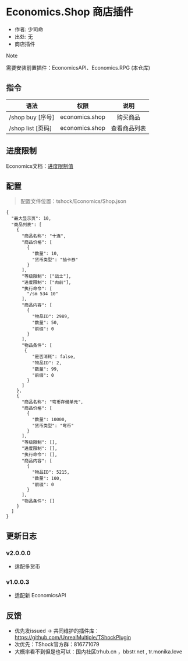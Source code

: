 # Economics.Shop 商店插件

- 作者: 少司命
- 出处: 无
- 商店插件

> [!NOTE]  
> 需要安装前置插件：EconomicsAPI、Economics.RPG (本仓库) 



## 指令

| 语法              |       权限       |   说明   |
|-----------------|:--------------:|:------:|
| /shop buy [序号]  | economics.shop |  购买商品  |
| /shop list [页码] | economics.shop | 查看商品列表 |

## 进度限制
Economics文档：[进度限制值](../EconomicsAPI/README.md)


## 配置
> 配置文件位置：tshock/Economics/Shop.json
```json5
{
  "最大显示页": 10,
  "商品列表": [
    {
      "商品名称": "十连",
      "商品价格": [
        {
          "数量": 10,
          "货币类型": "抽卡券"
        }
      ],
      "等级限制": ["战士"],
      "进度限制": ["肉前"],
      "执行命令": [
        "/sm 534 10"
      ],
      "商品内容": [
        {
          "物品ID": 2989,
          "数量": 50,
          "前缀": 0
        }
      ],
      "物品条件": [
       {
          "是否消耗": false,
          "物品ID": 2,
          "数量": 99,
          "前缀": 0
        }
      ]
    },
    {
      "商品名称": "穹币存储单元",
      "商品价格": [
        {
          "数量": 10000,
          "货币类型": "穹币"
        }
      ],
      "等级限制": [],
      "进度限制": [],
      "执行命令": [],
      "商品内容": [
        {
          "物品ID": 5215,
          "数量": 100,
          "前缀": 0
        }
      ],
      "物品条件": []
    }
  ]
}
```

## 更新日志

### v2.0.0.0
- 适配多货币

### v1.0.0.3
- 适配新 EconomicsAPI

## 反馈
- 优先发issued -> 共同维护的插件库：https://github.com/UnrealMultiple/TShockPlugin
- 次优先：TShock官方群：816771079
- 大概率看不到但是也可以：国内社区trhub.cn ，bbstr.net , tr.monika.love
